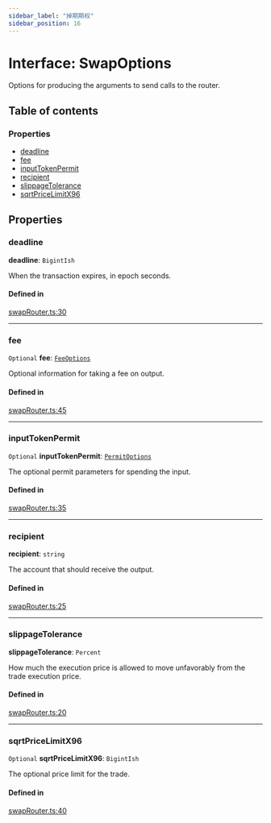 ```yaml
---
sidebar_label: "掉期期权"
sidebar_position: 16
---
```


# Interface: SwapOptions

Options for producing the arguments to send calls to the router.

## Table of contents

### Properties

- [deadline](SwapOptions#deadline)
- [fee](SwapOptions#fee)
- [inputTokenPermit](SwapOptions#inputtokenpermit)
- [recipient](SwapOptions#recipient)
- [slippageTolerance](SwapOptions#slippagetolerance)
- [sqrtPriceLimitX96](SwapOptions#sqrtpricelimitx96)

## Properties

### deadline

**deadline**: `BigintIsh`

When the transaction expires, in epoch seconds.

#### Defined in

[swapRouter.ts:30](https://github.com/SwapX/v3-sdk/blob/08a7c05/src/swapRouter.ts#L30)

---

### fee

`Optional` **fee**: [`FeeOptions`](FeeOptions)

Optional information for taking a fee on output.

#### Defined in

[swapRouter.ts:45](https://github.com/SwapX/v3-sdk/blob/08a7c05/src/swapRouter.ts#L45)

---

### inputTokenPermit

`Optional` **inputTokenPermit**: [`PermitOptions`](modules#permitoptions)

The optional permit parameters for spending the input.

#### Defined in

[swapRouter.ts:35](https://github.com/SwapX/v3-sdk/blob/08a7c05/src/swapRouter.ts#L35)

---

### recipient

**recipient**: `string`

The account that should receive the output.

#### Defined in

[swapRouter.ts:25](https://github.com/SwapX/v3-sdk/blob/08a7c05/src/swapRouter.ts#L25)

---

### slippageTolerance

**slippageTolerance**: `Percent`

How much the execution price is allowed to move unfavorably from the trade execution price.

#### Defined in

[swapRouter.ts:20](https://github.com/SwapX/v3-sdk/blob/08a7c05/src/swapRouter.ts#L20)

---

### sqrtPriceLimitX96

`Optional` **sqrtPriceLimitX96**: `BigintIsh`

The optional price limit for the trade.

#### Defined in

[swapRouter.ts:40](https://github.com/SwapX/v3-sdk/blob/08a7c05/src/swapRouter.ts#L40)

